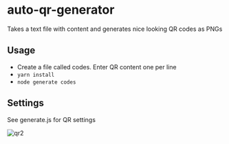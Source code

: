 # auto-qr-generator
Takes a text file with content and generates nice looking QR codes as PNGs

## Usage
* Create a file called codes. Enter QR content one per line
* `yarn install`
* `node generate codes`

## Settings

See generate.js for QR settings


![qr2](https://github.com/paintoshi/auto-qr-generator/assets/88572775/97ce61b2-c6d2-4027-b821-0a21ae9906aa)
